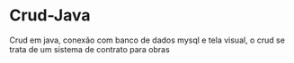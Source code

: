 # Crud-Java
Crud em java, conexão com banco de dados mysql e tela visual, o crud se trata de um sistema de contrato para obras 
